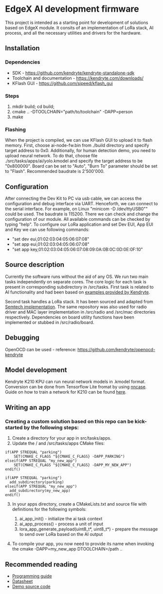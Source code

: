 # EdgeX AI development firmware
This project is intended as a starting point for development of solutions based on EdgeX module. It consits of an implementation of LoRa stack, AI process, and all the necessary utilities and drivers for the hardware.

## Installation
### Dependencies
* SDK - https://github.com/kendryte/kendryte-standalone-sdk
* Toolchain and documentation - https://kendryte.com/downloads/
* KFlash GUI - https://github.com/sipeed/kflash_gui

### Steps
1. mkdir build; cd build;
2. cmake .. -DTOOLCHAIN="path/to/toolchain" -DAPP=person
3. make

### Flashing
When the project is compiled, we can use KFlash GUI to upload it to flash memory. First, choose ai-node-fw.bin from ./build directory and specify target address to 0x0. Additionally, for human detection demo, you need to upload neural network. To do that, choose file ./src/tasks/apps/ai/yolo.kmodel and specify the target address to be "0x800000". Board can be set to "Auto", "Burn To" parameter should be set to "Flash". Recommended baudrate is 2'500'000.

## Configuration
After connecting the Dev Kit to PC via usb cable, we can access the configuration and debug interface via UART. Henceforth, we can connect to the serial interface. For example, on Linux "minicom -D /dev/ttyUSB0"" could be used. The baudrate is 115200. There we can check and change the configuration of our module. All available commands can be checked by typing "help".
To configure our LoRa application and set Dev EUI, App EUI and Key we can use following commands:
* "set dev eui,01:02:03:04:05:06:07:08"
* "set app eui,01:02:03:04:05:06:07:08"
* "set app key,01:02:03:04:05:06:07:08:09:0A:0B:0C:0D:0E:0F:10"


## Source description
Currently the software runs without the aid of any OS. We run two main tasks independently on separate cores. The core logic for each task is present in corresponding subdirectory in /src/tasks. 
First task is related to AI functionality and had been based on [examples provided by Kendryte](https://github.com/kendryte/kendryte-standalone-demo).

Second task handles a LoRa stack. It has been sourced and adapted from [Semtech implementation](https://github.com/Lora-net/LoRaMac-node). The same repository was also used for radio driver and MAC layer implementation in /src/radio and /src/mac directories respectively. Dependencies on board utility functions have been implemented or stubbed in /src/radio/board.

## Debugging
OpenOCD can be used - reference: https://github.com/kendryte/openocd-kendryte

        
## Model development
Kendryte K210 KPU can run neural network models in .kmodel format. Conversion can be done from Tensorflow Lite fromat by using [nncase](https://github.com/kendryte/nncase). Guide on how to train a network for K210 can be found [here](https://github.com/kendryte/tensorflow-workspace).

## Writing an app
### Creating a custom solution based on this repo can be kick-started by the following steps:

1. Create a directory for your app in src/tasks/apps.
2. Update the / and /src/tasks/apps CMake files:

```
if(APP STREQUAL "parking")
	SET(CMAKE_C_FLAGS "${CMAKE_C_FLAGS} -DAPP_PARKING")
elseif(APP STREQUAL "my_new_app")
	SET(CMAKE_C_FLAGS "${CMAKE_C_FLAGS} -DAPP_MY_NEW_APP")
endif()
```

```
if(APP STREQUAL "parking")
  add_subdirectory(parking)
elseif(APP STREQUAL "my_new_app")
  add_subdirectory(my_new_app)
endif()
```

3. In your apps directory, create a CMakeLists.txt and source file with definitions for the following symbols:
    1. ai_app_init() - initialize the ai task context
    2. ai_app_process() - process a unit of input
    3. lora_app_generate_payload(uint8_t*, uint8_t*) - prepare the message to send over LoRa based on the AI output

4. To compile your app, you now need to provide its name when invoking the cmake -DAPP=my_new_app DTOOLCHAIN=/path ..



## Recommended reading
* [Programming guide](https://github.com/kendryte/kendryte-doc-standalone-programming-guide)
* [Datasheet](https://github.com/kendryte/kendryte-doc-datasheet)
* [Demo source code](https://github.com/kendryte/kendryte-standalone-demo)

